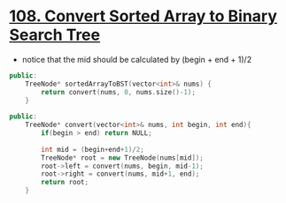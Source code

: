 # [108. Convert Sorted Array to Binary Search Tree](https://leetcode.com/problems/convert-sorted-array-to-binary-search-tree/#/description)
* notice that the mid should be calculated by (begin + end + 1)/2

```C++
public:
    TreeNode* sortedArrayToBST(vector<int>& nums) {
        return convert(nums, 0, nums.size()-1);
    }
    
public:
    TreeNode* convert(vector<int>& nums, int begin, int end){
        if(begin > end) return NULL;
        
        int mid = (begin+end+1)/2;
        TreeNode* root = new TreeNode(nums[mid]);
        root->left = convert(nums, begin, mid-1);
        root->right = convert(nums, mid+1, end);
        return root;
    }
```

